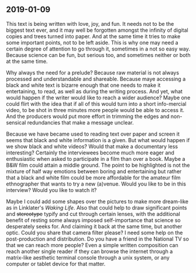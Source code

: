 ## 2019-01-09

This text is being written with love, joy, and fun. It needs not to be the biggest text ever, and it may well be forgotten amongst the infinity of digital copies and trees turned into paper. And at the same time it tries to make some important points, not to be left aside. This is why one may need a certain degree of attention to go through it, sometimes in a not so easy way. Because science can be fun, but serious too, and sometimes neither or both at the same time. 

Why always the need for a prelude? Because raw material is not always processed and understandable and shareable. Because maye accessing a black and white text is bizarre enough that one needs to make it entertaining, to read, as well as during the writing process. And yet, what would happen if the writer would like to reach a wider audience? Maybe one could flirt with the idea that if all of this would turn into a short info-mercial video, to be shot in three minutes more people would be able to access it. And the producers would put more effort in trimming the edges and non-sensical redundancies that make a message unclear. 

Because we have became used to reading text over paper and screen it seems that black and white information is a given. But what would happen if we show black and white videos? Would that make a documentary less interesting? Certainly the interviewees become much more eager and enthusiastic when asked to participate in a film than over a book. Maybe a B&W film could attain a middle ground. The point to be highlighted is not the mixture of half way emotions between boring and entertaining but rather that a black and white film could be more affordable for the amateur film ethnographer that wants to try a new (a)venue. Would you like to be in this interview? Would you like to watch it? 

Maybe I could add some shapes over the pictures to make more dream-like as in Linklater's *Waking Life*. Also that could help to draw significant points and ~~stereotype~~ typify and cut through certain lenses, with the additional benefit of resting some always imposed self-importance that science so desperately seeks for. And claiming it back at the same time, but another optic. Could you share that camera filter please? I need some help on the post-production and distribution. Do you have a friend in the National TV so that we can reach more people? Even a simple written composition can reach another single reader if they can browse the internet through a matrix-like aesthetic terminal console through a unix system, or any computer or tablet device for that matter.
